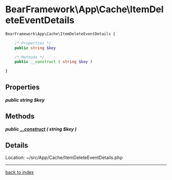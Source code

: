 # BearFramework\App\Cache\ItemDeleteEventDetails

```php
BearFramework\App\Cache\ItemDeleteEventDetails {

	/* Properties */
	public string $key

	/* Methods */
	public __construct ( string $key )

}
```

## Properties

##### public string $key

## Methods

##### public [__construct](bearframework.app.cache.itemdeleteeventdetails.__construct.method.md) ( string $key )

## Details

Location: ~/src/App/Cache/ItemDeleteEventDetails.php

---

[back to index](index.md)

